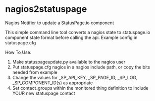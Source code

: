 # nagios2statuspage
Nagios Notifier to update a StatusPage.io component

This simple command line tool converts a nagios state to statuspage.io component state format before calling the api.
Example config in statuspage.cfg

How To Use:
1. Make statuspageupdate.py available to the nagios user
2. Put statuspage.cfg nagios in a nagios include path, or copy the bits needed from example
3. Change the values for _SP_API_KEY, _SP_PAGE_ID, _SP_LOG, _SP_COMPONENT_ID(s) as appropriate
4. Set contact_groups within the monitored thing definition to include YOUR new statuspage contact